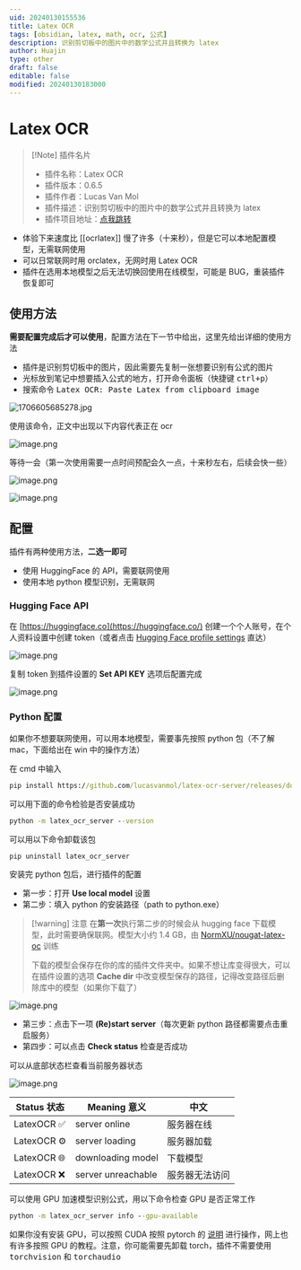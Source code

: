```yaml
---
uid: 20240130155536
title: Latex OCR
tags: [obsidian, latex, math, ocr, 公式]
description: 识别剪切板中的图片中的数学公式并且转换为 latex
author: Huajin
type: other
draft: false
editable: false
modified: 20240130183000
---
```


# Latex OCR

> [!Note] 插件名片
> - 插件名称：Latex OCR
> - 插件版本：0.6.5
> - 插件作者：Lucas Van Mol
> - 插件描述：识别剪切板中的图片中的数学公式并且转换为 latex
> - 插件项目地址：[点我跳转](https://github.com/Hugo-Persson/obsidian-ocrlatex)

- 体验下来速度比 [[ocrlatex]] 慢了许多（十来秒），但是它可以本地配置模型，无需联网使用
- 可以日常联网时用 orclatex，无网时用 Latex OCR
- 插件在选用本地模型之后无法切换回使用在线模型，可能是 BUG，重装插件恢复即可

## 使用方法

**需要配置完成后才可以使用**，配置方法在下一节中给出，这里先给出详细的使用方法

- 插件是识别剪切板中的图片，因此需要先复制一张想要识别有公式的图片
- 光标放到笔记中想要插入公式的地方，打开命令面板（快捷键 <kbd>ctrl+p</kbd>）
- 搜索命令 <kbd>Latex OCR: Paste Latex from clipboard image</kbd>

![1706605685278.jpg](https://cdn.pkmer.cn/images/1706605685278.jpg!pkmer)

使用该命令，正文中出现以下内容代表正在 ocr

![image.png](https://cdn.pkmer.cn/images/20240130171603.png!pkmer)

等待一会（第一次使用需要一点时间预配会久一点，十来秒左右，后续会快一些）

![image.png](https://cdn.pkmer.cn/images/20240130171714.png!pkmer)

![image.png](https://cdn.pkmer.cn/images/20240130171956.png!pkmer)

## 配置

插件有两种使用方法，**二选一即可**

- 使用 HuggingFace 的 API，需要联网使用
- 使用本地 python 模型识别，无需联网

### Hugging Face API

在 [https://huggingface.co](https://huggingface.co/) 创建一个个人账号，在个人资料设置中创建 token（或者点击 [Hugging Face profile settings](https://huggingface.co/settings/tokens) 直达）

![image.png](https://cdn.pkmer.cn/images/20240130170207.png!pkmer)

复制 token 到插件设置的 **Set API KEY** 选项后配置完成

![image.png](https://cdn.pkmer.cn/images/20240130164210.png!pkmer)

### Python 配置

如果你不想要联网使用，可以用本地模型，需要事先按照 python 包（不了解 mac，下面给出在 win 中的操作方法）

在 cmd 中输入

```cmd
pip install https://github.com/lucasvanmol/latex-ocr-server/releases/download/0.1.0/latex_ocr_server-0.1.0-py3-none-any.whl
```

可以用下面的命令检验是否安装成功

```cmd
python -m latex_ocr_server --version
```

可以用以下命令卸载该包

```cmd
pip uninstall latex_ocr_server
```

安装完 python 包后，进行插件的配置

- 第一步：打开 **Use local model** 设置
- 第二步：填入 python 的安装路径（path to python.exe）

> [!warning] 注意
> 在**第一次**执行第二步的时候会从 hugging face 下载模型，此时需要确保联网。模型大小约 1.4 GB，由 [NormXU/nougat-latex-oc](https://github.com/NormXU/nougat-latex-ocr/) 训练
>
> 下载的模型会保存在你的库的插件文件夹中。如果不想让库变得很大，可以在插件设置的选项 **Cache dir** 中改变模型保存的路径，记得改变路径后删除库中的模型（如果你下载了）

![image.png](https://cdn.pkmer.cn/images/20240130165609.png!pkmer)

- 第三步：点击下一项 **(Re)start server**（每次更新 python 路径都需要点击重启服务）
- 第四步：可以点击 **Check status** 检查是否成功

可以从底部状态栏查看当前服务器状态

![image.png](https://cdn.pkmer.cn/images/20240130165902.png!pkmer)

| Status 状态 | Meaning 意义 | 中文 |
| ---- | ---- | ---- |
| LatexOCR ✅ | server online | 服务器在线 |
| LatexOCR ⚙️ | server loading | 服务器加载 |
| LatexOCR 🌐 | downloading model | 下载模型 |
| LatexOCR ❌ | server unreachable | 服务器无法访问 |

可以使用 GPU 加速模型识别公式，用以下命令检查 GPU 是否正常工作

```cmd
python -m latex_ocr_server info --gpu-available
```

如果你没有安装 GPU，可以按照 CUDA 按照 pytorch 的 [说明](https://pytorch.org/get-started/locally/) 进行操作，网上也有许多按照 GPU 的教程。注意，你可能需要先卸载 torch，插件不需要使用 <kbd>torchvision</kbd> 和 <kbd>torchaudio</kbd>

